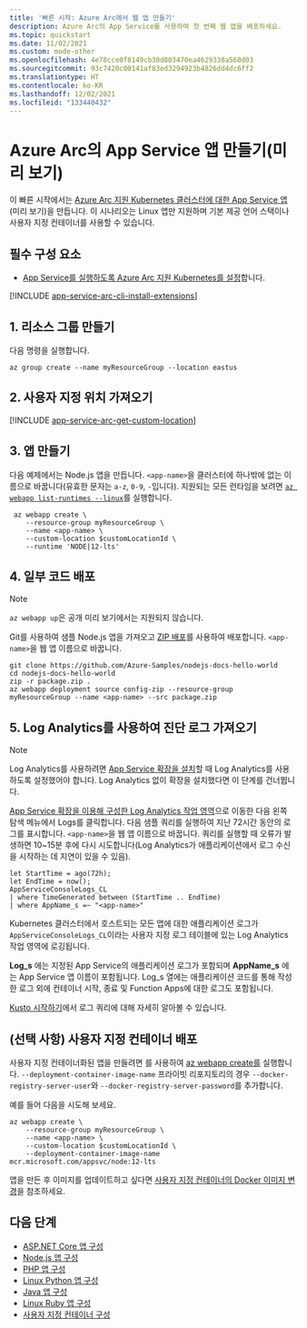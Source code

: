 ```yaml
---
title: '빠른 시작: Azure Arc에서 웹 앱 만들기'
description: Azure Arc의 App Service를 사용하여 첫 번째 웹 앱을 배포하세요.
ms.topic: quickstart
ms.date: 11/02/2021
ms.custom: mode-other
ms.openlocfilehash: 4e78cce0f8149cb38d803470ea4629338a568d03
ms.sourcegitcommit: 93c7420c00141af83ed3294923b4826dd4dc6ff2
ms.translationtype: HT
ms.contentlocale: ko-KR
ms.lasthandoff: 12/02/2021
ms.locfileid: "133440432"
---
```

# <a name="create-an-app-service-app-on-azure-arc-preview"></a>Azure Arc의 App Service 앱 만들기(미리 보기)

이 빠른 시작에서는 [Azure Arc 지원 Kubernetes 클러스터에 대한 App Service 앱](overview-arc-integration.md)(미리 보기)을 만듭니다. 이 시나리오는 Linux 앱만 지원하며 기본 제공 언어 스택이나 사용자 지정 컨테이너를 사용할 수 있습니다.

## <a name="prerequisites"></a>필수 구성 요소

- [App Service를 실행하도록 Azure Arc 지원 Kubernetes를 설정](manage-create-arc-environment.md)합니다.

[!INCLUDE [app-service-arc-cli-install-extensions](../../includes/app-service-arc-cli-install-extensions.md)]

## <a name="1-create-a-resource-group"></a>1. 리소스 그룹 만들기

다음 명령을 실행합니다.

```azurecli-interactive
az group create --name myResourceGroup --location eastus 
```

## <a name="2-get-the-custom-location"></a>2. 사용자 지정 위치 가져오기

[!INCLUDE [app-service-arc-get-custom-location](../../includes/app-service-arc-get-custom-location.md)]


## <a name="3-create-an-app"></a>3. 앱 만들기

다음 예제에서는 Node.js 앱을 만듭니다. `<app-name>`을 클러스터에 하나밖에 없는 이름으로 바꿉니다(유효한 문자는 `a-z`, `0-9`, `-`입니다). 지원되는 모든 런타임을 보려면 [`az webapp list-runtimes --linux`](/cli/azure/webapp)를 실행합니다.

```azurecli-interactive
 az webapp create \
    --resource-group myResourceGroup \
    --name <app-name> \
    --custom-location $customLocationId \
    --runtime 'NODE|12-lts'
```

## <a name="4-deploy-some-code"></a>4. 일부 코드 배포

> [!NOTE]
> `az webapp up`은 공개 미리 보기에서는 지원되지 않습니다.

Git를 사용하여 샘플 Node.js 앱을 가져오고 [ZIP 배포](deploy-zip.md)를 사용하여 배포합니다. `<app-name>`을 웹 앱 이름으로 바꿉니다.

```azurecli-interactive
git clone https://github.com/Azure-Samples/nodejs-docs-hello-world
cd nodejs-docs-hello-world
zip -r package.zip .
az webapp deployment source config-zip --resource-group myResourceGroup --name <app-name> --src package.zip
```

## <a name="5-get-diagnostic-logs-using-log-analytics"></a>5. Log Analytics를 사용하여 진단 로그 가져오기

> [!NOTE]
> Log Analytics를 사용하려면 [App Service 확장을 설치](manage-create-arc-environment.md#install-the-app-service-extension)할 때 Log Analytics를 사용하도록 설정했어야 합니다. Log Analytics 없이 확장을 설치했다면 이 단계를 건너뜁니다.

[App Service 확장을 이용해 구성한 Log Analytics 작업 영역](manage-create-arc-environment.md#install-the-app-service-extension)으로 이동한 다음 왼쪽 탐색 메뉴에서 Logs를 클릭합니다. 다음 샘플 쿼리를 실행하여 지난 72시간 동안의 로그를 표시합니다. `<app-name>`을 웹 앱 이름으로 바꿉니다. 쿼리를 실행할 때 오류가 발생하면 10~15분 후에 다시 시도합니다(Log Analytics가 애플리케이션에서 로그 수신을 시작하는 데 지연이 있을 수 있음). 

```kusto
let StartTime = ago(72h);
let EndTime = now();
AppServiceConsoleLogs_CL
| where TimeGenerated between (StartTime .. EndTime)
| where AppName_s =~ "<app-name>"
```

Kubernetes 클러스터에서 호스트되는 모든 앱에 대한 애플리케이션 로그가 `AppServiceConsoleLogs_CL`이라는 사용자 지정 로그 테이블에 있는 Log Analytics 작업 영역에 로깅됩니다. 

**Log_s** 에는 지정된 App Service의 애플리케이션 로그가 포함되며 **AppName_s** 에는 App Service 앱 이름이 포함됩니다. Log_s 열에는 애플리케이션 코드를 통해 작성한 로그 외에 컨테이너 시작, 종료 및 Function Apps에 대한 로그도 포함됩니다.

[Kusto 시작하기](../azure-monitor/logs/get-started-queries.md)에서 로그 쿼리에 대해 자세히 알아볼 수 있습니다.

## <a name="optional-deploy-a-custom-container"></a>(선택 사항) 사용자 지정 컨테이너 배포

사용자 지정 컨테이너화된 앱을 만들려면 를 사용하여 [az webapp create를](/cli/azure/webapp#az_webapp_create) 실행합니다. `--deployment-container-image-name` 프라이빗 리포지토리의 경우 `--docker-registry-server-user`와 `--docker-registry-server-password`를 추가합니다.

예를 들어 다음을 시도해 보세요.

```azurecli-interactive
az webapp create \
    --resource-group myResourceGroup \
    --name <app-name> \
    --custom-location $customLocationId \
    --deployment-container-image-name mcr.microsoft.com/appsvc/node:12-lts
```

<!-- `TODO: currently gets an error but the app is successfully created: "Error occurred in request., RetryError: HTTPSConnectionPool(host='management.azure.com', port=443): Max retries exceeded with url: /subscriptions/62f3ac8c-ca8d-407b-abd8-04c5496b2221/resourceGroups/myResourceGroup/providers/Microsoft.Web/sites/cephalin-arctest4/config/appsettings?api-version=2020-12-01 (Caused by ResponseError('too many 500 error responses',))"` -->

앱을 만든 후 이미지를 업데이트하고 싶다면 [사용자 지정 컨테이너의 Docker 이미지 변경](configure-custom-container.md?pivots=container-linux#change-the-docker-image-of-a-custom-container)을 참조하세요.

## <a name="next-steps"></a>다음 단계

- [ASP.NET Core 앱 구성](configure-language-dotnetcore.md?pivots=platform-linux)
- [Node.js 앱 구성](configure-language-nodejs.md?pivots=platform-linux)
- [PHP 앱 구성](configure-language-php.md?pivots=platform-linux)
- [Linux Python 앱 구성](configure-language-python.md)
- [Java 앱 구성](configure-language-java.md?pivots=platform-linux)
- [Linux Ruby 앱 구성](configure-language-ruby.md)
- [사용자 지정 컨테이너 구성](configure-custom-container.md?pivots=container-linux)
